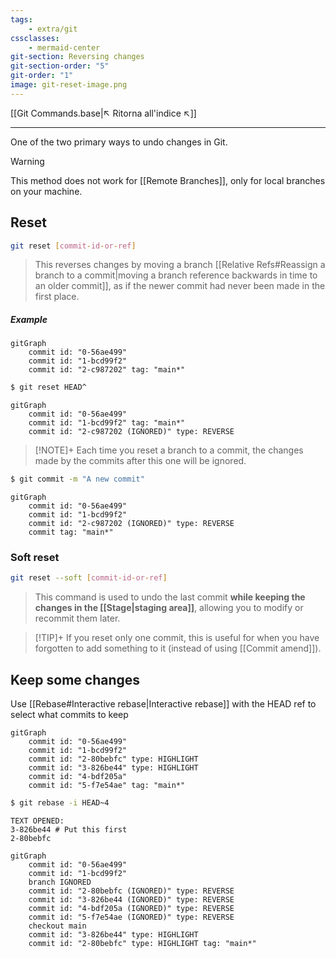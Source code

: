 ```yaml
---
tags:
    - extra/git
cssclasses:
    - mermaid-center
git-section: Reversing changes
git-section-order: "5"
git-order: "1"
image: git-reset-image.png
---
```


[[Git Commands.base|↖ Ritorna all'indice ↖]]

---

One of the two primary ways to undo changes in Git.

> [!warning]
> This method does not work for [[Remote Branches]], only for local branches on your machine.

## Reset

```bash
git reset [commit-id-or-ref]
```

> This reverses changes by moving a branch [[Relative Refs#Reassign a branch to a commit|moving a branch reference backwards in time to an older commit]], as if the newer commit had never been made in the first place.

##### Example

```mermaid
gitGraph
	commit id: "0-56ae499"
	commit id: "1-bcd99f2"
	commit id: "2-c987202" tag: "main*"
```

```bash
$ git reset HEAD^
```

```mermaid
gitGraph
	commit id: "0-56ae499"
	commit id: "1-bcd99f2" tag: "main*"
	commit id: "2-c987202 (IGNORED)" type: REVERSE
```

> [!NOTE]+
> Each time you reset a branch to a commit, the changes made by the commits after this one will be ignored.

```bash
$ git commit -m "A new commit"
```

```mermaid
gitGraph
	commit id: "0-56ae499"
	commit id: "1-bcd99f2"
	commit id: "2-c987202 (IGNORED)" type: REVERSE
	commit tag: "main*"
```

### Soft reset

```bash
git reset --soft [commit-id-or-ref]
```

> This command is used to undo the last commit **while keeping the changes in the [[Stage|staging area]]**, allowing you to modify or recommit them later.

> [!TIP]+
> If you reset only one commit, this is useful for when you have forgotten to add something to it (instead of using [[Commit amend]]).

## Keep some changes

Use [[Rebase#Interactive rebase|Interactive rebase]] with the HEAD ref to select what commits to keep

```mermaid
gitGraph
	commit id: "0-56ae499"
	commit id: "1-bcd99f2"
	commit id: "2-80bebfc" type: HIGHLIGHT
	commit id: "3-826be44" type: HIGHLIGHT
	commit id: "4-bdf205a"
	commit id: "5-f7e54ae" tag: "main*"
```

```bash
$ git rebase -i HEAD~4
```

```
TEXT OPENED:
3-826be44 # Put this first
2-80bebfc
```

```mermaid
gitGraph
	commit id: "0-56ae499"
	commit id: "1-bcd99f2"
	branch IGNORED
	commit id: "2-80bebfc (IGNORED)" type: REVERSE
	commit id: "3-826be44 (IGNORED)" type: REVERSE
	commit id: "4-bdf205a (IGNORED)" type: REVERSE
	commit id: "5-f7e54ae (IGNORED)" type: REVERSE
	checkout main
	commit id: "3-826be44" type: HIGHLIGHT
	commit id: "2-80bebfc" type: HIGHLIGHT tag: "main*"
```
